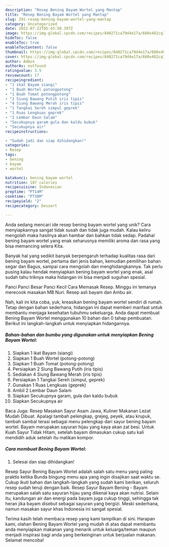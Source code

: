 ```yaml
---
description: "Resep Bening Bayam Wortel yang Mantap"
title: "Resep Bening Bayam Wortel yang Mantap"
slug: 291-resep-bening-bayam-wortel-yang-mantap
category: Uncategorized
date: 2022-07-22T05:43:50.397Z
image: https://img-global.cpcdn.com/recipes/840271ca79d4e17a/680x482cq70/bening-bayam-wortel-foto-resep-utama.jpg
hideToc: false
enableToc: true
enableTocContent: false
thumbnail: https://img-global.cpcdn.com/recipes/840271ca79d4e17a/680x482cq70/bening-bayam-wortel-foto-resep-utama.jpg
cover: https://img-global.cpcdn.com/recipes/840271ca79d4e17a/680x482cq70/bening-bayam-wortel-foto-resep-utama.jpg
author: Admin
authorAv: notfound
ratingvalue: 3.5
reviewcount: 17
recipeingredient:
- "1 ikat Bayam siangi"
- "1 Buah Wortel potongpotong"
- "1 Buah Tomat potongpotong"
- "2 Siung Bawang Putih iris tipis"
- "4 Siung Bawang Merah iris tipis"
- "1 Tangkai Sereh simpul geprek"
- "1 Ruas Lengkuas geprek"
- "2 Lembar Daun Salam"
- "Secukupnya garam gula dan kaldu bubuk"
- "Secukupnya air"
recipeinstructions:

- "Sudah jadi dan siap dihidangkan!"
categories:
- Resep
tags:
- bening
- bayam
- wortel

katakunci: bening bayam wortel 
nutrition: 187 calories
recipecuisine: Indonesian
preptime: "PT14M"
cooktime: "PT38M"
recipeyield: "2"
recipecategory: Dessert

---
```





Anda sedang mencari ide resep bening bayam wortel yang unik? Cara menyiapkannya sangat tidak susah dan tidak juga mudah. Kalau keliru mengolah maka hasilnya akan hambar dan bahkan tidak sedap. Padahal bening bayam wortel yang enak seharusnya memiliki aroma dan rasa yang bisa memancing selera Kita.





Banyak hal yang sedikit banyak berpengaruh terhadap kualitas rasa dari bening bayam wortel, pertama dari jenis bahan, kemudian pemilihan bahan segar dan Bagus, sampai cara mengolah dan menghidangkannya. Tak perlu pusing kalau hendak menyiapkan bening bayam wortel yang enak,      asal sudah tahu triknya maka hidangan ini bisa menjadi suguhan spesial.














Panci Panci Besar Panci Kecil Cara Memasak Resep. Minggu ini temanya merecook masakan MB Nuri. Resep asli bayam dan Ambu air.






Nah, kali ini kita coba, yuk, kreasikan bening bayam wortel sendiri di rumah. Tetap dengan bahan sederhana, hidangan ini dapat memberi manfaat untuk membantu menjaga kesehatan tubuhmu sekeluarga. Anda dapat membuat Bening Bayam Wortel menggunakan 10 bahan dan 0 tahap pembuatan. Berikut ini langkah-langkah untuk menyiapkan hidangannya.

<!--inarticleads1-->

##### Bahan-bahan dan bumbu yang digunakan untuk menyiapkan Bening Bayam Wortel:

1. Siapkan 1 ikat Bayam (siangi)
1. Siapkan 1 Buah Wortel (potong-potong)
1. Siapkan 1 Buah Tomat (potong-potong)
1. Persiapkan 2 Siung Bawang Putih (iris tipis)
1. Sediakan 4 Siung Bawang Merah (iris tipis)
1. Persiapkan 1 Tangkai Sereh (simpul, geprek)
1. Gunakan 1 Ruas Lengkuas (geprek)
1. Ambil 2 Lembar Daun Salam
1. Siapkan Secukupnya garam, gula dan kaldu bubuk
1. Siapkan Secukupnya air


Baca Juga: Resep Masakan Sayur Asam Jawa, Kuliner Makanan Lezat Mudah Dibuat. Apalagi tambah pelengkap, grejeg, peyek, atau krupuk, tambah sambal terasi sebagai menu pelengkap dari sayur bening bayam wortel. Bayam merupakan sayuran hijau yang kaya akan zat besi. Untuk Kuah Sayur Tidak Hitam, setelah bayam dimasukan cukup satu kali mendidih aduk setelah itu matikan kompor. 

<!--inarticleads2-->

##### Cara membuat Bening Bayam Wortel:


1. Selesai dan siap dihidangkan!

Resep Sayur Bening Bayam Wortel adalah salah satu menu yang paling praktis ketika Bunda bingung menu apa yang ingin disajikan saat waktu se. Cukup ikuti bahan dan langkah-langkah yang sudah kami berikan, seluruh resep sudah teruji dengan baik. Resep Sayur Bayam Bening - Bayam merupakan salah satu sayuran hijau yang dikenal kaya akan nutrisi. Selain itu, kandungan air dan energi pada bayam juga cukup tinggi, sehingga tak heran jika bayam disebut sebagai sayuran yang bergizi. Meski sederhana, namun masakan sayur khas Indonesia ini sangat spesial. 

Terima kasih telah membaca resep yang kami tampilkan di sini. Harapan kami, olahan Bening Bayam Wortel yang mudah di atas dapat membantu anda menyiapkan makanan yang menarik untuk keluarga/teman maupun menjadi inspirasi bagi anda yang berkeinginan untuk berjualan makanan. Selamat mencoba!
